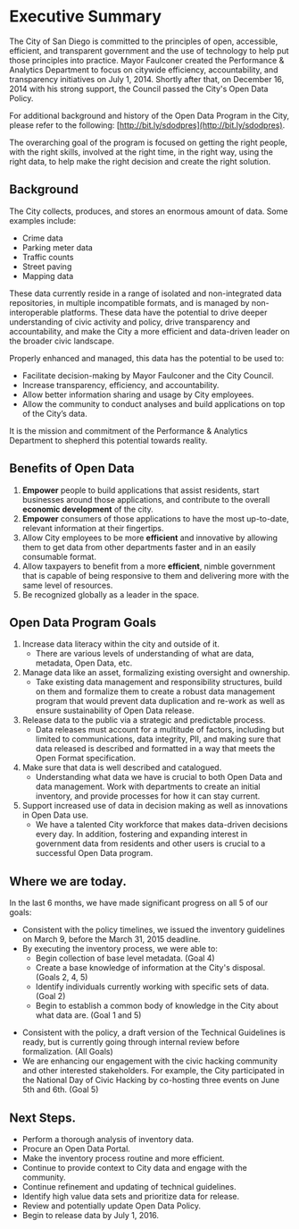 # Executive Summary

The City of San Diego is committed to the principles of open, accessible, efficient, and transparent government and the use of technology to help put those principles into practice.  Mayor Faulconer created the Performance & Analytics Department to focus on citywide efficiency, accountability, and transparency initiatives on July 1, 2014.  Shortly after that, on December 16, 2014 with his strong support, the Council passed the City's Open Data Policy.

For additional background and history of the Open Data Program in the City, please refer to the following: [http://bit.ly/sdodpres](http://bit.ly/sdodpres).

The overarching goal of the program is focused on getting the right people, with the right skills, involved at the right time, in the right way, using the right data, to help make the right decision and create the right solution.

## Background
The City collects, produces, and stores an enormous amount of data.  Some examples include:

* Crime data
* Parking meter data
* Traffic counts
* Street paving
* Mapping data

These data currently reside in a range of isolated and non-integrated data repositories, in multiple incompatible formats, and is managed by non-interoperable platforms.  These data have the potential to drive deeper understanding of civic activity and policy, drive transparency and accountability, and make the City a more efficient and data-driven leader on the broader civic landscape.

Properly enhanced and managed, this data has the potential to be used to:

* Facilitate decision-making by Mayor Faulconer and the City Council.
* Increase transparency, efficiency, and accountability.
* Allow better information sharing and usage by City employees.
* Allow the community to conduct analyses and build applications on top of the City’s data.

It is the mission and commitment of the Performance & Analytics Department to shepherd this potential towards reality. 


## Benefits of Open Data
1. **Empower** people to build applications that assist residents, start businesses around those applications, and contribute to the overall **economic development** of the city.
2. **Empower** consumers of those applications to have the most up-to-date, relevant information at their fingertips.
3. Allow City employees to be more **efficient** and innovative by allowing them to get data from other departments faster and in an easily consumable format.
4. Allow taxpayers to benefit from a more **efficient**, nimble government that is capable of being responsive to them and delivering more with the same level of resources.
5. Be recognized globally as a leader in the space.


## Open Data Program Goals
1. Increase data literacy within the city and outside of it.
    * There are various levels of understanding of what are data, metadata, Open Data, etc.
2. Manage data like an asset, formalizing existing oversight and ownership.
    * Take existing data management and responsibility structures, build on them and formalize them to create a robust data management program that would prevent data duplication and re-work as well as ensure sustainability of Open Data release.
3. Release data to the public via a strategic and predictable process.
    * Data releases must account for a multitude of factors, including but limited to communications, data integrity, PII, and making sure that data released is described and formatted in a way that meets the Open Format specification.
4. Make sure that data is well described and catalogued.
    * Understanding what data we have is crucial to both Open Data and data management.  Work with departments to create an initial inventory, and provide processes for how it can stay current.  
5. Support increased use of data in decision making as well as innovations in Open Data use.
    * We have a talented City workforce that makes data-driven decisions every day.  In addition, fostering and expanding interest in government data from residents and other users is crucial to a successful Open Data program.

## Where we are today.
In the last 6 months, we have made significant progress on all 5 of our goals:
* Consistent with the policy timelines, we issued the inventory guidelines on March 9, before the March 31, 2015 deadline.
* By executing the inventory process, we were able to:
    * Begin collection of base level metadata. (Goal 4)
    * Create a base knowledge of information at the City's disposal. (Goals 2, 4, 5)
    * Identify individuals currently working with specific sets of data. (Goal 2) 
    * Begin to establish a common body of knowledge in the City about what data are. (Goal 1 and 5)
+ Consistent with the policy, a draft version of the Technical Guidelines is ready, but is currently going through internal review before formalization. (All Goals)
+ We are enhancing our engagement with the civic hacking community and other interested stakeholders. For example, the City participated in the National Day of Civic Hacking by co-hosting three events on June 5th and 6th.  (Goal 5)

## Next Steps.
* Perform a thorough analysis of inventory data.
* Procure an Open Data Portal.
* Make the inventory process routine and more efficient.
* Continue to provide context to City data and engage with the community.
* Continue refinement and updating of technical guidelines.
* Identify high value data sets and prioritize data for release.
* Review and potentially update Open Data Policy.
* Begin to release data by July 1, 2016.


